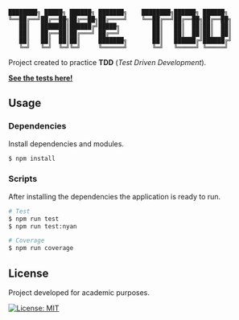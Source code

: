 ```
████████╗ █████╗ ██████╗ ███████╗    ████████╗██████╗ ██████╗
╚══██╔══╝██╔══██╗██╔══██╗██╔════╝    ╚══██╔══╝██╔══██╗██╔══██╗
   ██║   ███████║██████╔╝█████╗         ██║   ██║  ██║██║  ██║
   ██║   ██╔══██║██╔═══╝ ██╔══╝         ██║   ██║  ██║██║  ██║
   ██║   ██║  ██║██║     ███████╗       ██║   ██████╔╝██████╔╝
   ╚═╝   ╚═╝  ╚═╝╚═╝     ╚══════╝       ╚═╝   ╚═════╝ ╚═════╝
```
Project created to practice **TDD** (*Test Driven Development*).

[**See the tests here!**](tape-tdd-example/test/calculator.test.js)

## Usage
### Dependencies
Install dependencies and modules.

```bash
$ npm install
```

### Scripts
After installing the dependencies the application is ready to run.

```bash
# Test
$ npm run test
$ npm run test:nyan

# Coverage
$ npm run coverage
```

## License
Project developed for academic purposes.

[![License: MIT](https://img.shields.io/badge/License-MIT-blue.svg)](./LICENSE)
